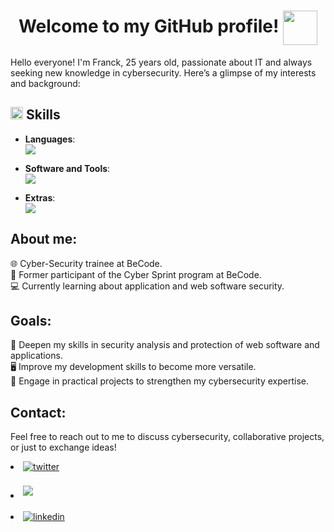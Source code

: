 <h1 align="center">
  <b>Welcome to my GitHub profile!</b>
  <img src="https://cdn3.emoji.gg/emojis/5541-running-pikachu.gif" width="55" style="vertical-align: middle;">
</h1>

Hello everyone! I'm Franck, 25 years old, passionate about IT and always seeking new knowledge in cybersecurity. Here’s a glimpse of my interests and background:

<h2><img src="https://media2.giphy.com/media/QssGEmpkyEOhBCb7e1/giphy.gif?cid=ecf05e47a0n3gi1bfqntqmob8g9aid1oyj2wr3ds3mg700bl&rid=giphy.gif" width="20"> <b>Skills</b></h2>

<p align="center">

- **Languages**: <br>
  <img src="https://skillicons.dev/icons?i=python,php,bash,powershell"/>

- **Software and Tools**: <br>
  <img src="https://skillicons.dev/icons?i=github,vscode,linux,notion,burpsuite,canva,sonarqube"/>

- **Extras**: <br>
  <img src="https://skillicons.dev/icons?i=markdown"/>

## About me:

🌐 Cyber-Security trainee at BeCode.  
💼 Former participant of the Cyber Sprint program at BeCode.  
💻 Currently learning about application and web software security.

## Goals:

🔐 Deepen my skills in security analysis and protection of web software and applications.  
🖥️ Improve my development skills to become more versatile.  
🎯 Engage in practical projects to strengthen my cybersecurity expertise.

## **Contact:**

Feel free to reach out to me to discuss cybersecurity, collaborative projects, or just to exchange ideas!

<li>
<a href="https://twitter.com/TatakiPesto" target="_blank">
<img src="https://img.shields.io/badge/twitter:  TatakiPesto-%2300acee.svg?color=1DA1F2&style=for-the-badge&logo=twitter&logoColor=white" alt=twitter style="margin-bottom: 5px;"/>
</a>
</li>

<br>

<li>
  <a href="mailto:franck.zeghers@proton.me" target="_blank">
    <img src="https://img.shields.io/badge/protonmail:franck.zeghers-%23A259FF.svg?style=for-the-badge&logo=protonmail&logoColor=white" t=mail style="margin-bottom: 5px;" />
  </a>
</li>

<br>

<li>
  <a href="https://www.linkedin.com/in/franck-zeghers/" target="_blank">
    <img src="https://img.shields.io/badge/linkedin:  Franck Zeghers-%2300acee.svg?color=405DE6&style=for-the-badge&logo=linkedin&logoColor=white" alt="linkedin" style="margin-bottom: 5px;" />
  </a>
</li>
